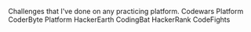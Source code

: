 Challenges that I've done on any practicing platform.
Codewars Platform
CoderByte Platform
HackerEarth
CodingBat
HackerRank
CodeFights
